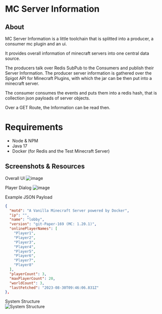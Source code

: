 # MC Server Information

## About
MC Server Information is a little toolchain that is splitted into a producer, a consumer mc plugin and an ui.

It provides overall information of minecraft servers into one central data source.

The producers talk over Redis SubPub to the Consumers and publish their Server Information.
The producer server information is gathered over the Spigot API for Minecraft Plugins, with which the jar can be then put into a minecraft server.

The consumer consumes the events and puts them into a redis hash, that is collection json payloads of server objects.

Over a GET Route, the Information can be read then.

# Requirements
- Node & NPM
- Java 17
- Docker (for Redis and the Test Minecraft Server)

## Screenshots & Resources
Overall UI
![image](https://github.com/mlhmz/mc-server-information/assets/66556288/f91fc515-8ba4-4bcb-8b37-6d7a8a328d2d)

Player Dialog
![image](https://github.com/mlhmz/mc-server-information/assets/66556288/aa046006-3e7a-4519-89b1-91417774e6e8)


Example JSON Payload
```json
{
  "motd": "A Vanilla Minecraft Server powered by Docker",
  "ip": "",
  "name": "lobby",
  "version": "git-Paper-169 (MC: 1.20.1)",
  "onlinePlayerNames": [
    "Player1",
    "Player2",
    "Player3",
    "Player4",
    "Player5",
    "Player6",
    "Player7",
    "Player8"
  ],
  "playerCount": 3,
  "maxPlayerCount": 20,
  "worldCount": 3,
  "lastFetched": "2023-08-30T09:46:06.831Z"
},
```

System Structure  
![System Structure](https://github.com/mlhmz/mc-server-information/assets/66556288/7fb36a81-437a-4faa-a87c-e0042df98495)

